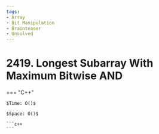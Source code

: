 ```yaml
---
tags:
- Array
- Bit Manipulation
- Brainteaser
- Unsolved
---
```



# 2419. Longest Subarray With Maximum Bitwise AND

=== "C++"

    $Time: O()$

    $Space: O()$

    ```c++
    ```